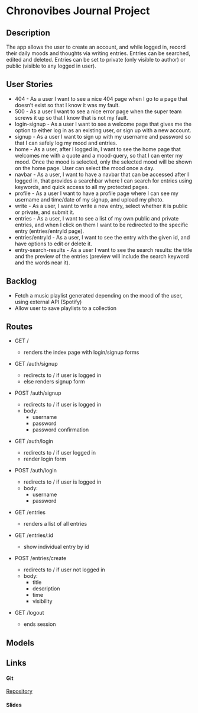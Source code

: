 # Chronovibes Journal Project

## Description

The app allows the user to create an account, and while logged in, record their daily moods and thoughts via writing entries. Entries can be searched, edited and deleted. Entries can be set to private (only visible to author) or public (visible to any logged in user).

## User Stories

- 404 - As a user I want to see a nice 404 page when I go to a page that doesn’t exist so that I know it was my fault.
- 500 - As a user I want to see a nice error page when the super team screws it up so that I know that is not my fault.
- login-signup - As a user I want to see a welcome page that gives me the option to either log in as an existing user, or sign up with a new account.
- signup - As a user I want to sign up with my username and password so that I can safely log my mood and entries.
- home - As a user, after I logged in, I want to see the home page that welcomes me with a quote and a mood-query, so that I can enter my mood. Once the mood is selected, only the selected mood will be shown on the home page. User can select the mood once a day. 
- navbar - As a user, I want to have a navbar that can be accessed after I logged in, that provides a searchbar where I can search for entries using keywords, and quick access to all my protected pages.
- profile - As a user I want to have a profile page where I can see my username and time/date of my signup, and upload my photo.
- write - As a user, I want to write a new entry, select whether it is public or private, and submit it.
- entries - As a user, I want to see a list of my own public and private entries, and when I click on them I want to be redirected to the specific entry (entries/entryId page).
- entries/entryId - As a user, I want to see the entry with the given id, and have options to edit or delete it.
- entry-search-results - As a user I want to see the search results: the title and the preview of the entries (preview will include the search keyword and the words near it).


## Backlog

- Fetch a music playlist generated depending on the mood of the user, using external API (Spotify) 
- Allow user to save playlists to a collection

## Routes


* GET /
  * renders the index page with login/signup forms

* GET /auth/signup
  * redirects to / if user is logged in
  * else renders signup form

* POST /auth/signup
  * redirects to / if user is logged in
  * body:
    * username
    * password
    * password confirmation

* GET /auth/login
  * redirects to / if user logged in
  * render login form 

* POST /auth/login
  * redirects to / if user is logged in
  * body:
    * username
    * password

* GET /entries 
  * renders a list of all entries

* GET /entries/:id
  * show individual entry by id

* POST /entries/create
  * redirects to / if user not logged in
  * body:
    * title
    * description
    * time
    * visibility

* GET /logout
  * ends session


## Models



## Links

#### Git

[Repository](https://github.com/dakockar/chronovibes-project)

#### Slides